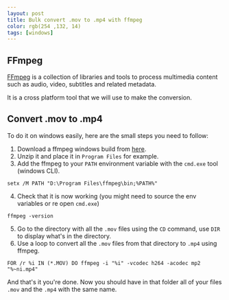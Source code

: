 ```yaml
---
layout: post
title: Bulk convert .mov to .mp4 with ffmpeg
color: rgb(254 ,132, 14)
tags: [windows]
---
```


## FFmpeg

[FFmpeg](https://github.com/FFmpeg/FFmpeg) is a collection of libraries and tools to process multimedia content such as audio, video, subtitles and related metadata.

It is a cross platform tool that we will use to make the conversion.

## Convert .mov to .mp4

To do it on windows easily, here are the small steps you need to follow:

1. Download a ffmpeg windows build from [here](http://ffmpeg.zeranoe.com/builds/).
2. Unzip it and place it in `Program Files` for example.
3. Add the ffmpeg to your `PATH` environment variable with the `cmd.exe` tool (windows CLI).

```batch
setx /M PATH "D:\Program Files\ffmpeg\bin;%PATH%"
```

4. Check that it is now working (you might need to source the env variables or re open `cmd.exe`) 

```batch
ffmpeg -version
```

5. Go to the directory with all the `.mov` files using the `CD` command, use `DIR` to display what's in the directory.
6. Use a loop to convert all the `.mov` files from that directory to `.mp4` using ffmpeg.

```bach
FOR /r %i IN (*.MOV) DO ffmpeg -i "%i" -vcodec h264 -acodec mp2 "%~ni.mp4"
```

And that's it you're done. Now you should have in that folder all of your files `.mov` and the `.mp4` with the same name.